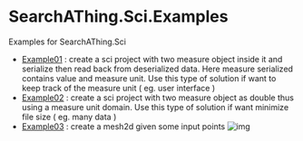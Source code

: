 # SearchAThing.Sci.Examples

Examples for SearchAThing.Sci

- [Example01](/src/Example01/Program.cs) : create a sci project with two measure object inside it and serialize then read back from deserialized data. Here measure serialized contains value and measure unit. Use this type of solution if want to keep track of the measure unit ( eg. user interface )
- [Example02](/src/Example02/Program.cs) : create a sci project with two measure object as double thus using a measure unit domain. Use this type of solution if want minimize file size ( eg. many data )
- [Example03](/src/Example03/Program.cs) : create a mesh2d given some input points
![img](https://github.com/devel0/SearchAThing.Sci/blob/master/doc/images/Mesh2D_example03.PNG)

